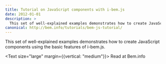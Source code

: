 ```yaml
---
title: Tutorial on JavaScript components with i-bem.js
date: 2012-01-01
description: >
  This set of well-explained examples demonstrates how to create JavaScript components using the basic features of i-bem.js.
canonical: http://bem.info/tutorials/bem-js-tutorial/
---
```


<div data-excerpt>

This set of well-explained examples demonstrates how to create JavaScript components using the basic features of i-bem.js.

</div>

<Text size="large" margin={{vertical: "medium"}}>
Read at <Link to="http://bem.info/tutorials/bem-js-tutorial/">Bem.info</Link>
</Text>
